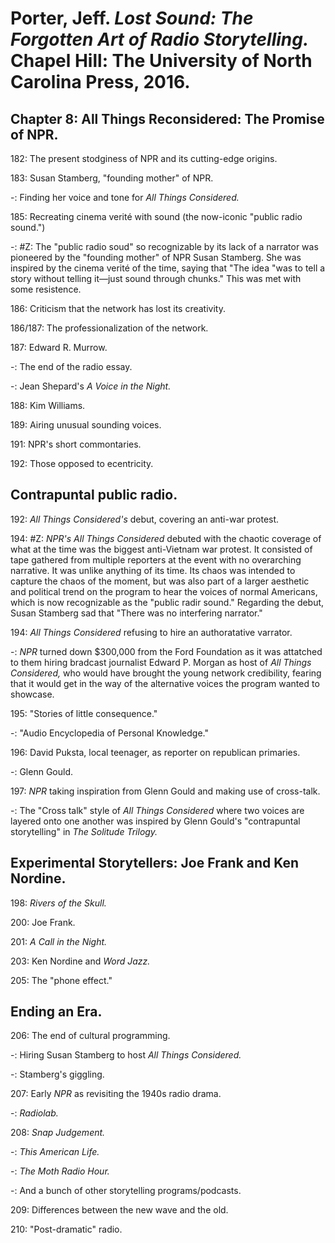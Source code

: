 # Porter, Jeff. *Lost Sound: The Forgotten Art of Radio Storytelling.* Chapel Hill: The University of North Carolina Press, 2016.   

## Chapter 8: All Things Reconsidered: The Promise of NPR.  

182: The present stodginess of NPR and its cutting-edge origins.  

183: Susan Stamberg, "founding mother" of NPR.  

-: Finding her voice and tone for *All Things Considered.*  

185: Recreating cinema verité with sound (the now-iconic "public radio sound.")  

-: #Z: The "public radio soud" so recognizable by its lack of a narrator was pioneered by the "founding mother" of NPR Susan Stamberg. She was inspired by the cinema verité of the time, saying that "The idea "was to tell a story without telling it—just sound through chunks." This was met with some resistence.  

186: Criticism that the network has lost its creativity.  

186/187: The professionalization of the network.  

187: Edward R. Murrow.

-: The end of the radio essay.

-: Jean Shepard's *A Voice in the Night.*  

188: Kim Williams.   

189: Airing unusual sounding voices.  

191: NPR's short commontaries.  

192: Those opposed to ecentricity.  

## Contrapuntal public radio.  

192: *All Things Considered's* debut, covering an anti-war protest.  

194: #Z: *NPR's* *All Things Considered* debuted with the chaotic coverage of what at the time was the biggest anti-Vietnam war protest. It consisted of tape gathered from multiple reporters at the event with no overarching narrative. It was unlike anything of its time. Its chaos was intended to capture the chaos of the moment, but was also part of a larger aesthetic and political trend on the program to hear the voices of normal Americans, which is now recognizable as the "public radir sound." Regarding the debut, Susan Stamberg sad that "There was no interfering narrator."  

194: *All Things Considered* refusing to hire an authoratative varrator.  

-: *NPR* turned down $300,000 from the Ford Foundation as it was attatched to them hiring bradcast journalist Edward P. Morgan as host of *All Things Considered,* who would have brought the young network credibility, fearing that it would get in the way of the alternative voices the program wanted to showcase.  

195: "Stories of little consequence."  

-: "Audio Encyclopedia of Personal Knowledge."  

196: David Puksta, local teenager, as reporter on republican primaries.  

-: Glenn Gould.  

197: *NPR* taking inspiration from Glenn Gould and making use of cross-talk.  

-: The "Cross talk" style of *All Things Considered* where two voices are layered onto one another was inspired by Glenn Gould's "contrapuntal storytelling" in *The Solitude Trilogy.*  

## Experimental Storytellers: Joe Frank and Ken Nordine.  

198: *Rivers of the Skull.*  

200: Joe Frank.  

201: *A Call in the Night.*  

203: Ken Nordine and *Word Jazz.*  

205: The "phone effect."  

## Ending an Era.  

206: The end of cultural programming.  

-: Hiring Susan Stamberg to host *All Things Considered.*  

-: Stamberg's giggling.  

207: Early *NPR* as revisiting the 1940s radio drama.  

-: *Radiolab.*  

208: *Snap Judgement.*  

-: *This American Life.*  

-: *The Moth Radio Hour.*  

-: And a bunch of other storytelling programs/podcasts.  

209: Differences between the new wave and the old.  

210: "Post-dramatic" radio.  
